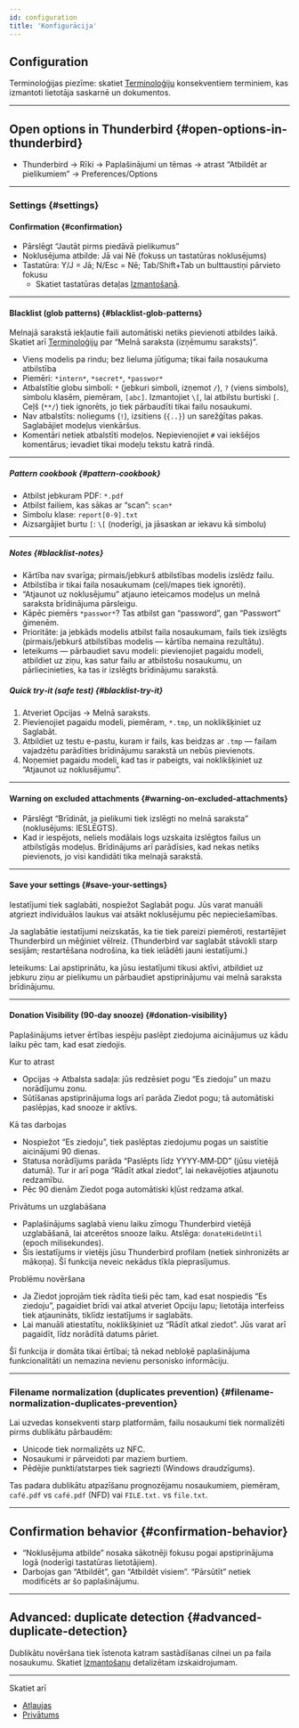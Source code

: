 ```yaml
---
id: configuration
title: 'Konfigurācija'
---
```


## Configuration

Terminoloģijas piezīme: skatiet [Terminoloģiju](glossary) konsekventiem terminiem, kas izmantoti lietotāja saskarnē un dokumentos.

---

## Open options in Thunderbird {#open-options-in-thunderbird}

- Thunderbird → Rīki → Paplašinājumi un tēmas → atrast “Atbildēt ar pielikumiem” → Preferences/Options

---

### Settings {#settings}

#### Confirmation {#confirmation}

- Pārslēgt “Jautāt pirms piedāvā pielikumus”
- Noklusējuma atbilde: Jā vai Nē (fokuss un tastatūras noklusējums)
- Tastatūra: Y/J = Jā; N/Esc = Nē; Tab/Shift+Tab un bulttaustiņi pārvieto fokusu
  - Skatiet tastatūras detaļas [Izmantošanā](usage#keyboard-shortcuts).

---

#### Blacklist (glob patterns) {#blacklist-glob-patterns}

Melnajā sarakstā iekļautie faili automātiski netiks pievienoti atbildes laikā. Skatiet arī [Terminoloģiju](glossary) par “Melnā saraksta (izņēmumu saraksts)”.

- Viens modelis pa rindu; bez lieluma jūtīguma; tikai faila nosaukuma atbilstība
- Piemēri: `*intern*`, `*secret*`, `*passwor*`
- Atbalstītie globu simboli: `*` (jebkuri simboli, izņemot `/`), `?` (viens simbols), simbolu klasēm, piemēram, `[abc]`. Izmantojiet `\[`, lai atbilstu burtiski `[`. Ceļš (`**/`) tiek ignorēts, jo tiek pārbaudīti tikai failu nosaukumi.
- Nav atbalstīts: noliegums (`!`), izsitiens (`{..}`) un sarežģītas pakas. Saglabājiet modeļus vienkāršus.
- Komentāri netiek atbalstīti modeļos. Nepievienojiet `#` vai iekšējos komentārus; ievadiet tikai modeļu tekstu katrā rindā.

---

##### Pattern cookbook {#pattern-cookbook}

- Atbilst jebkuram PDF: `*.pdf`
- Atbilst failiem, kas sākas ar “scan”: `scan*`
- Simbolu klase: `report[0-9].txt`
- Aizsargājiet burtu `[`: `\[` (noderīgi, ja jāsaskan ar iekavu kā simbolu)

---

##### Notes {#blacklist-notes}

- Kārtība nav svarīga; pirmais/jebkurš atbilstības modelis izslēdz failu.
- Atbilstība ir tikai faila nosaukumam (ceļi/mapes tiek ignorēti).
- “Atjaunot uz noklusējumu” atjauno ieteicamos modeļus un melnā saraksta brīdinājuma pārsleigu.
- Kāpēc piemērs `*passwor*`? Tas atbilst gan “password”, gan “Passwort” ģimenēm.
- Prioritāte: ja jebkāds modelis atbilst faila nosaukumam, fails tiek izslēgts (pirmais/jebkurš atbilstības modelis — kārtība nemaina rezultātu).
- Ieteikums — pārbaudiet savu modeli: pievienojiet pagaidu modeli, atbildiet uz ziņu, kas satur failu ar atbilstošu nosaukumu, un pārliecinieties, ka tas ir izslēgts brīdinājumu sarakstā.

##### Quick try‑it (safe test) {#blacklist-try-it}

1. Atveriet Opcijas → Melnā saraksts.
2. Pievienojiet pagaidu modeli, piemēram, `*.tmp`, un noklikšķiniet uz Saglabāt.
3. Atbildiet uz testu e-pastu, kuram ir fails, kas beidzas ar `.tmp` — failam vajadzētu parādīties brīdinājumu sarakstā un nebūs pievienots.
4. Noņemiet pagaidu modeli, kad tas ir pabeigts, vai noklikšķiniet uz “Atjaunot uz noklusējumu”.

---

#### Warning on excluded attachments {#warning-on-excluded-attachments}

- Pārslēgt “Brīdināt, ja pielikumi tiek izslēgti no melnā saraksta” (noklusējums: IESLĒGTS).
- Kad ir iespējots, neliels modālais logs uzskaita izslēgtos failus un atbilstīgās modeļus. Brīdinājums arī parādīsies, kad nekas netiks pievienots, jo visi kandidāti tika melnajā sarakstā.

---

#### Save your settings {#save-your-settings}

Iestatījumi tiek saglabāti, nospiežot Saglabāt pogu. Jūs varat manuāli atgriezt individuālos laukus vai atsākt noklusējumu pēc nepieciešamības.

Ja saglabātie iestatījumi neizskatās, ka tie tiek pareizi piemēroti, restartējiet Thunderbird un mēģiniet vēlreiz. (Thunderbird var saglabāt stāvokli starp sesijām; restartēšana nodrošina, ka tiek ielādēti jauni iestatījumi.)

Ieteikums: Lai apstiprinātu, ka jūsu iestatījumi tikusi aktīvi, atbildiet uz jebkuru ziņu ar pielikumu un pārbaudiet apstiprinājumu vai melnā saraksta brīdinājumu.

---

#### Donation Visibility (90‑day snooze) {#donation-visibility}

Paplašinājums ietver ērtības iespēju paslēpt ziedojuma aicinājumus uz kādu laiku pēc tam, kad esat ziedojis.

Kur to atrast

- Opcijas → Atbalsta sadaļa: jūs redzēsiet pogu “Es ziedoju” un mazu norādījumu zonu.
- Sūtīšanas apstiprinājuma logs arī parāda Ziedot pogu; tā automātiski paslēpjas, kad snooze ir aktīvs.

Kā tas darbojas

- Nospiežot “Es ziedoju”, tiek paslēptas ziedojumu pogas un saistītie aicinājumi 90 dienas.
- Statusa norādījums parāda “Paslēpts līdz YYYY‑MM‑DD” (jūsu vietējā datumā). Tur ir arī poga “Rādīt atkal ziedot”, lai nekavējoties atjaunotu redzamību.
- Pēc 90 dienām Ziedot poga automātiski kļūst redzama atkal.

Privātums un uzglabāšana

- Paplašinājums saglabā vienu laiku zīmogu Thunderbird vietējā uzglabāšanā, lai atcerētos snooze laiku. Atslēga: `donateHideUntil` (epoch milisekundes).
- Šis iestatījums ir vietējs jūsu Thunderbird profilam (netiek sinhronizēts ar mākoņa). Šī funkcija neveic nekādus tīkla pieprasījumus.

Problēmu novēršana

- Ja Ziedot joprojām tiek rādīta tieši pēc tam, kad esat nospiedis “Es ziedoju”, pagaidiet brīdi vai atkal atveriet Opciju lapu; lietotāja interfeiss tiek atjaunināts, tiklīdz iestatījums ir saglabāts.
- Lai manuāli atiestatītu, noklikšķiniet uz “Rādīt atkal ziedot”. Jūs varat arī pagaidīt, līdz norādītā datums pāriet.

Šī funkcija ir domāta tikai ērtībai; tā nekad nebloķē paplašinājuma funkcionalitāti un nemazina nevienu personisko informāciju.

---

### Filename normalization (duplicates prevention) {#filename-normalization-duplicates-prevention}

Lai uzvedas konsekventi starp platformām, failu nosaukumi tiek normalizēti pirms dublikātu pārbaudēm:

- Unicode tiek normalizēts uz NFC.
- Nosaukumi ir pārveidoti par maziem burtiem.
- Pēdējie punkti/atstarpes tiek sagriezti (Windows draudzīgums).

Tas padara dublikātu atpazīšanu prognozējamu nosaukumiem, piemēram, `café.pdf` vs `café.pdf` (NFD) vai `FILE.txt.` vs `file.txt`.

---

## Confirmation behavior {#confirmation-behavior}

- “Noklusējuma atbilde” nosaka sākotnēji fokusu pogai apstiprinājuma logā (noderīgi tastatūras lietotājiem).
- Darbojas gan “Atbildēt”, gan “Atbildēt visiem”. “Pārsūtīt” netiek modificēts ar šo paplašinājumu.

---

## Advanced: duplicate detection {#advanced-duplicate-detection}

Dublikātu novēršana tiek īstenota katram sastādīšanas cilnei un pa faila nosaukumu. Skatiet [Izmantošanu](usage#behavior-details) detalizētam izskaidrojumam.

---

Skatiet arī

- [Atļaujas](permissions)
- [Privātums](privacy)

